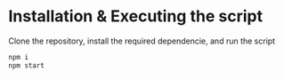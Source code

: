 # Installation & Executing the script

Clone the repository, install the required dependencie, and run the script

```bash
npm i
npm start
```

